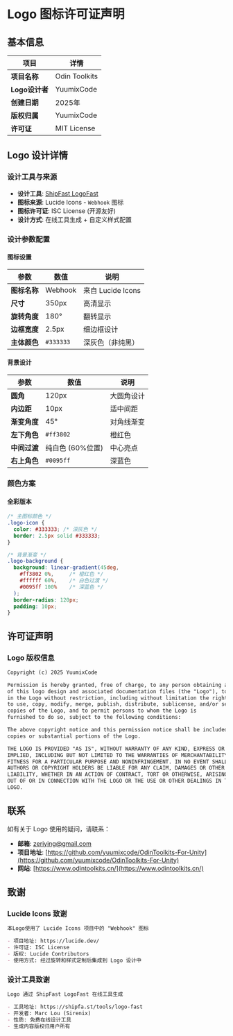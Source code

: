 # Logo 图标许可证声明

## 基本信息

| 项目 | 详情 |
|------|------|
| **项目名称** | Odin Toolkits |
| **Logo设计者** | YuumixCode |
| **创建日期** | 2025年 |
| **版权归属** | YuumixCode |
| **许可证** | MIT License |

## Logo 设计详情

### 设计工具与来源

- **设计工具**: [ShipFast LogoFast](https://shipfa.st/tools/logo-fast)
- **图标来源**: Lucide Icons - `Webhook` 图标
- **图标许可证**: ISC License (开源友好)
- **设计方式**: 在线工具生成 + 自定义样式配置

### 设计参数配置

#### 图标设置

| 参数 | 数值 | 说明 |
|------|------|------|
| **图标名称** | Webhook | 来自 Lucide Icons |
| **尺寸** | 350px | 高清显示 |
| **旋转角度** | 180° | 翻转显示 |
| **边框宽度** | 2.5px | 细边框设计 |
| **主体颜色** | `#333333` | 深灰色（非纯黑） |

#### 背景设计

| 参数 | 数值 | 说明 |
|------|------|------|
| **圆角** | 120px | 大圆角设计 |
| **内边距** | 10px | 适中间距 |
| **渐变角度** | 45° | 对角线渐变 |
| **左下角色** | `#ff3802` | 橙红色 |
| **中间过渡** | 纯白色 (60%位置) | 中心亮点 |
| **右上角色** | `#0095ff` | 深蓝色 |

### 颜色方案

#### 全彩版本

```css
/* 主图标颜色 */
.logo-icon {
  color: #333333; /* 深灰色 */
  border: 2.5px solid #333333;
}

/* 背景渐变 */
.logo-background {
  background: linear-gradient(45deg, 
    #ff3802 0%,     /* 橙红色 */
    #ffffff 60%,    /* 白色过渡 */
    #0095ff 100%    /* 深蓝色 */
  );
  border-radius: 120px;
  padding: 10px;
}
```

## 许可证声明

### Logo 版权信息

``` markdown
Copyright (c) 2025 YuumixCode

Permission is hereby granted, free of charge, to any person obtaining a copy
of this logo design and associated documentation files (the "Logo"), to deal
in the Logo without restriction, including without limitation the rights
to use, copy, modify, merge, publish, distribute, sublicense, and/or sell
copies of the Logo, and to permit persons to whom the Logo is
furnished to do so, subject to the following conditions:

The above copyright notice and this permission notice shall be included in all
copies or substantial portions of the Logo.

THE LOGO IS PROVIDED "AS IS", WITHOUT WARRANTY OF ANY KIND, EXPRESS OR
IMPLIED, INCLUDING BUT NOT LIMITED TO THE WARRANTIES OF MERCHANTABILITY,
FITNESS FOR A PARTICULAR PURPOSE AND NONINFRINGEMENT. IN NO EVENT SHALL THE
AUTHORS OR COPYRIGHT HOLDERS BE LIABLE FOR ANY CLAIM, DAMAGES OR OTHER
LIABILITY, WHETHER IN AN ACTION OF CONTRACT, TORT OR OTHERWISE, ARISING FROM,
OUT OF OR IN CONNECTION WITH THE LOGO OR THE USE OR OTHER DEALINGS IN THE
LOGO.
```

## 联系

如有关于 Logo 使用的疑问，请联系：

- **邮箱**: [zeriying@gmail.com](mailto:zeriying@gmail.com)
- **项目地址**: [https://github.com/yuumixcode/OdinToolkits-For-Unity](https://github.com/yuumixcode/OdinToolkits-For-Unity)
- **网站**: [https://www.odintoolkits.cn/](https://www.odintoolkits.cn/)

## 致谢

### Lucide Icons 致谢

``` markdown
本Logo使用了 Lucide Icons 项目中的 "Webhook" 图标

- 项目地址: https://lucide.dev/
- 许可证: ISC License
- 版权: Lucide Contributors
- 使用方式: 经过旋转和样式定制后集成到 Logo 设计中
```

### 设计工具致谢

``` markdown
Logo 通过 ShipFast LogoFast 在线工具生成

- 工具地址: https://shipfa.st/tools/logo-fast
- 开发者: Marc Lou (Sirenix)
- 性质: 免费在线设计工具
- 生成内容版权归用户所有
```
